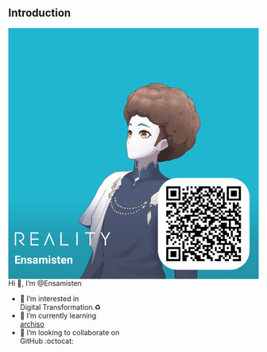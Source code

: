 ## Introduction
<img align="right" src="img/reality.png">

Hi 👋, I’m @Ensamisten
  - :eyes: I’m interested in
 <br> Digital Transformation.:recycle:
  - 🌱 I’m currently learning
 <br> [archiso](https://wiki.archlinux.org/title/archiso)
  - 💞️ I’m looking to collaborate on
 <br> GitHub :octocat:
